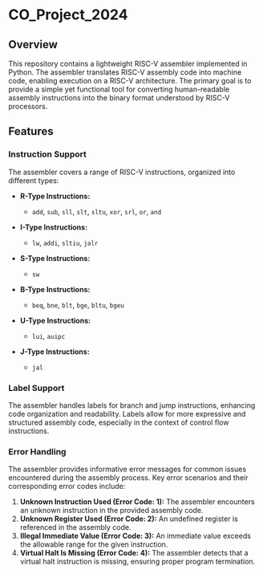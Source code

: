 # CO_Project_2024


## Overview

This repository contains a lightweight RISC-V assembler implemented in Python. The assembler translates RISC-V assembly code into machine code, enabling execution on a RISC-V architecture. The primary goal is to provide a simple yet functional tool for converting human-readable assembly instructions into the binary format understood by RISC-V processors.

## Features

### Instruction Support

The assembler covers a range of RISC-V instructions, organized into different types:

- **R-Type Instructions:**
  - `add`, `sub`, `sll`, `slt`, `sltu`, `xor`, `srl`, `or`, `and`

- **I-Type Instructions:**
  - `lw`, `addi`, `sltiu`, `jalr`

- **S-Type Instructions:**
  - `sw`

- **B-Type Instructions:**
  - `beq`, `bne`, `blt`, `bge`, `bltu`, `bgeu`

- **U-Type Instructions:**
  - `lui`, `auipc`

- **J-Type Instructions:**
  - `jal`

### Label Support

The assembler handles labels for branch and jump instructions, enhancing code organization and readability. Labels allow for more expressive and structured assembly code, especially in the context of control flow instructions.

### Error Handling

The assembler provides informative error messages for common issues encountered during the assembly process. Key error scenarios and their corresponding error codes include:

1. **Unknown Instruction Used (Error Code: 1):** The assembler encounters an unknown instruction in the provided assembly code.
2. **Unknown Register Used (Error Code: 2):** An undefined register is referenced in the assembly code.
3. **Illegal Immediate Value (Error Code: 3):** An immediate value exceeds the allowable range for the given instruction.
4. **Virtual Halt Is Missing (Error Code: 4):** The assembler detects that a virtual halt instruction is missing, ensuring proper program termination.

